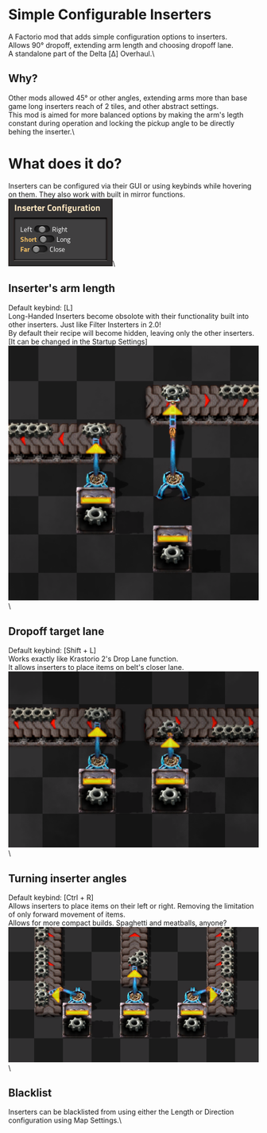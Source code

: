# Simple Configurable Inserters
A Factorio mod that adds simple configuration options to inserters.\
Allows 90° dropoff, extending arm length and choosing dropoff lane.\
A standalone part of the Delta [Δ] Overhaul.\

## Why?
Other mods allowed 45° or other angles, extending arms more than base game long inserters reach of 2 tiles, and other abstract settings.\
This mod is aimed for more balanced options by making the arm's legth constant during operation and locking the pickup angle to be directly behing the inserter.\

# What does it do?
Inserters can be configured via their GUI or using keybinds while hovering on them.
They also work with built in mirror functions.\
![GUI Showcase](https://raw.githubusercontent.com/DeltaFA/Delta-Inserters/refs/heads/main/showcase_assets/GUI.png)\

## Inserter's arm length
Default keybind: [L]\
Long-Handed Inserters become obsolote with their functionality built into other inserters. Just like Filter Insterters in 2.0!\
By default their recipe will become hidden, leaving only the other inserters. [It can be changed in the Startup Settings]\
![Variable length](https://raw.githubusercontent.com/DeltaFA/Delta-Inserters/refs/heads/main/showcase_assets/Length.png)\

## Dropoff target lane
Default keybind: [Shift + L]\
Works exactly like Krastorio 2's Drop Lane function.\
It allows inserters to place items on belt's closer lane.\
![Selecting target lane](https://raw.githubusercontent.com/DeltaFA/Delta-Inserters/refs/heads/main/showcase_assets/Lane.png)\

## Turning inserter angles
Default keybind: [Ctrl + R]\
Allows inserters to place items on their left or right. Removing the limitation of only forward movement of items.\
Allows for more compact builds. Spaghetti and meatballs, anyone?\
![Changing direction](https://raw.githubusercontent.com/DeltaFA/Delta-Inserters/refs/heads/main/showcase_assets/Direction.png)\

## Blacklist
Inserters can be blacklisted from using either the Length or Direction configuration using Map Settings.\